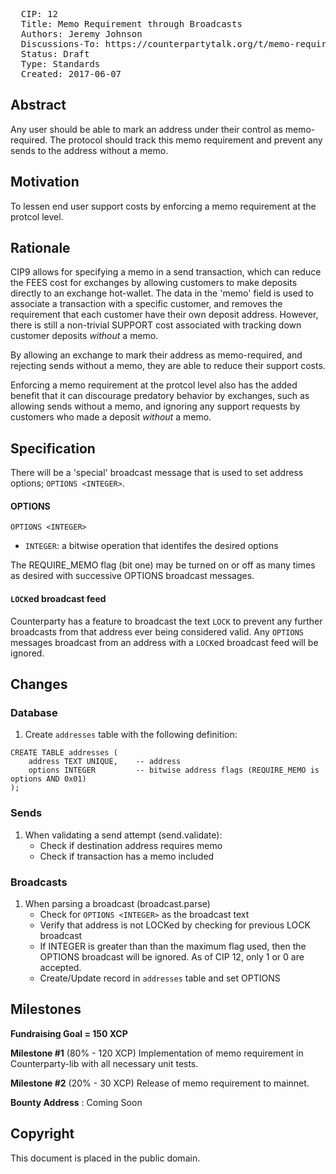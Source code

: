<pre>
  CIP: 12
  Title: Memo Requirement through Broadcasts
  Authors: Jeremy Johnson
  Discussions-To: https://counterpartytalk.org/t/memo-requirement-through-broadcasts/3147
  Status: Draft
  Type: Standards
  Created: 2017-06-07
</pre>

## Abstract ##

Any user should be able to mark an address under their control as memo-required. The protocol should track this memo requirement and prevent any sends to the address without a memo.

## Motivation ##

To lessen end user support costs by enforcing a memo requirement at the protcol level.

## Rationale ##

CIP9 allows for specifying a memo in a send transaction, which can reduce the FEES cost for exchanges by allowing customers to make deposits directly to an exchange hot-wallet. The data in the 'memo' field is used to associate a transaction with a specific customer, and removes the requirement that each customer have their own deposit address. However, there is still a non-trivial SUPPORT cost associated with tracking down customer deposits _without_ a memo.

By allowing an exchange to mark their address as memo-required, and rejecting sends without a memo, they are able to reduce their support costs.

Enforcing a memo requirement at the protcol level also has the added benefit that it can discourage predatory behavior by exchanges, such as allowing sends without a memo, and ignoring any support requests by customers who made a deposit _without_ a memo. 

## Specification ##

There will be a 'special' broadcast message that is used to set address options; `OPTIONS <INTEGER>`.


#### OPTIONS
```OPTIONS <INTEGER>```
 - `INTEGER`: a bitwise operation that identifes the desired options

The REQUIRE_MEMO flag (bit one) may be turned on or off as many times as desired with successive OPTIONS broadcast messages.

#### `LOCK`ed broadcast feed
Counterparty has a feature to broadcast the text `LOCK` to prevent any further broadcasts from that address ever being considered valid.
Any `OPTIONS` messages broadcast from an address with a `LOCK`ed broadcast feed will be ignored.

## Changes ##

### Database 
 
1. Create `addresses` table with the following definition:
```
CREATE TABLE addresses (
    address TEXT UNIQUE,    -- address
    options INTEGER         -- bitwise address flags (REQUIRE_MEMO is options AND 0x01)
);
 ```

### Sends

1. When validating a send attempt (send.validate):
   - Check if destination address requires memo
   - Check if transaction has a memo included

### Broadcasts

1. When parsing a broadcast (broadcast.parse)
   - Check for `OPTIONS <INTEGER>` as the broadcast text
   - Verify that address is not LOCKed by checking for previous LOCK broadcast
   - If INTEGER is greater than than the maximum flag used, then the OPTIONS broadcast will be ignored. As of CIP 12, only 1 or 0 are accepted.
   - Create/Update record in `addresses` table and set OPTIONS 

## Milestones ##

**Fundraising Goal = 150 XCP**

**Milestone #1** (80% - 120 XCP)
Implementation of memo requirement in Counterparty-lib with all necessary unit tests.

**Milestone #2** (20% - 30 XCP)
Release of memo requirement to mainnet.

**Bounty Address** : Coming Soon

## Copyright ##

This document is placed in the public domain.